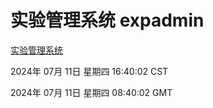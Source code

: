 # 实验管理系统 expadmin
[实验管理系统](http://219.139.198.252:56808/expadmin-782313d2-e1b1-4ea7-932e-3a55e6a1a4d0/)

2024年 07月 11日 星期四 16:40:02 CST

2024年 07月 11日 星期四 08:40:02 GMT
